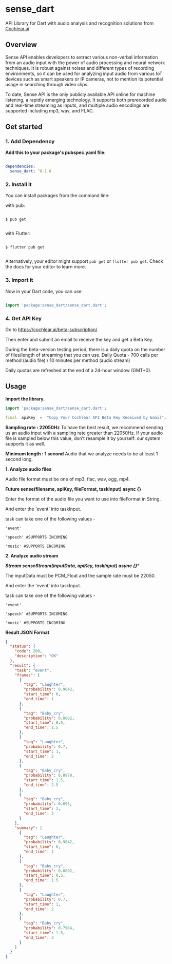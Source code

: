 ﻿# sense_dart

API Library for Dart with audio analysis and recognition solutions from [Cochlear.ai](https://cochlear.ai)

## Overview

Sense API enables developers to extract various non-verbal information from an audio input with the power of audio processing and neural network techniques. It is robust against noises and different types of recording environments, so it can be used for analyzing input audio from various IoT devices such as smart speakers or IP cameras, not to mention its potential usage in searching through video clips.

To date, Sense API is the only publicly available API online for machine listening, a rapidly emerging technology. It supports both prerecorded audio and real-time streaming as inputs, and multiple audio encodings are supported including mp3, wav, and FLAC.


## Get started

### 1. Add Dependency

**Add this to your package's pubspec.yaml file:**

  
  ```yaml

  dependencies:
    sense_dart: ^0.1.0

  ```
	
### 2. Install it

You can install packages from the command line:

with pub:

```shell

$ pub get


```

with Flutter:

```shell

$ flutter pub get


```

Alternatively, your editor might support  `pub get`  or  `flutter pub get`. Check the docs for your editor to learn more.

### 3. Import it

Now in your Dart code, you can use:

```dart

import 'package:sense_dart/sense_dart.dart';

```

### 4. Get API Key

Go to https://cochlear.ai/beta-subscription/

Then enter and submit an email to receive the key and get a Beta Key.

During the beta-version testing period, there is a daily quota on the number of files/length of streaming that you can use.
Daily Quota - 
	 700 calls per method (audio file) / 10 minutes per method (audio stream)

Daily quotas are refreshed at the end of a 24-hour window (GMT+0).


## Usage

**Import the library.**
```dart
import 'package:sense_dart/sense_dart.dart';

final  apiKey  =  "Copy Your Cochlear API Beta Key Received by Email";
```
**Sampling rate : 22050Hz**
To have the best result, we recommend sending us an audio input with a sampling rate greater than 22050Hz.
If your audio file is sampled below this value, don’t resample it by yourself: our system supports it as well.

**Minimum length : 1 second**
Audio that we analyze needs to be at least 1 second long.


 **1. Analyze audio files**

Audio file format must be one of mp3, flac, wav, ogg, mp4.

****Future<String>  sense(filename, apiKey, fileFormat, taskInput) async {}****

Enter the format of the audio file you want to use into fileFormat in String.

And enter the 'event' into taskInput.

task  can take one of the following values - 

    'event'

    'speech' #SUPPORTS INCOMING

    'music' #SUPPORTS INCOMING


**2. Analyze audio stream**

****Stream<String>  senseStream(inputData, apiKey, taskInput) async* {}****

The inputData must be PCM_Float and the sample rate must be 22050.

And enter the 'event' into taskInput.

task  can take one of the following values - 

    'event'

    'speech' #SUPPORTS INCOMING

    'music' #SUPPORTS INCOMING

**Result JSON Format**
```json
{
  "status": {
    "code": 200,
    "description": "OK"
  },
  "result": {
    "task": "event",
    "frames": [
      {
        "tag": "Laughter",
        "probability": 0.9042,
        "start_time": 0,
        "end_time": 1
      },
      {
        "tag": "Baby_cry",
        "probability": 0.8802,
        "start_time": 0.5,
        "end_time": 1.5
      },
      {
        "tag": "Laughter",
        "probability": 0.7,
        "start_time": 1,
        "end_time": 2
      },
      {
        "tag": "Baby_cry",
        "probability": 0.8978,
        "start_time": 1.5,
        "end_time": 2.5
      },
      {
        "tag": "Baby_cry",
        "probability": 0.695,
        "start_time": 2,
        "end_time": 3
      }
    ],
    "summary": [
      {
        "tag": "Laughter",
        "probability": 0.9042,
        "start_time": 0,
        "end_time": 1
      },
      {
        "tag": "Baby_cry",
        "probability": 0.8802,
        "start_time": 0.5,
        "end_time": 1.5
      },
      {
        "tag": "Laughter",
        "probability": 0.7,
        "start_time": 1,
        "end_time": 2
      },
      {
        "tag": "Baby_cry",
        "probability": 0.7964,
        "start_time": 1.5,
        "end_time": 3
      }
    ]
  }
}
```

